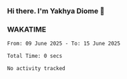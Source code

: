 ### Hi there. I'm Yakhya Diome 👋

### WAKATIME
<!--START_SECTION:waka-->

```txt
From: 09 June 2025 - To: 15 June 2025

Total Time: 0 secs

No activity tracked
```

<!--END_SECTION:waka-->

